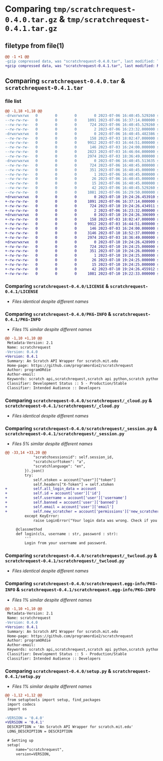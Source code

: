 # Comparing `tmp/scratchrequest-0.4.0.tar.gz` & `tmp/scratchrequest-0.4.1.tar.gz`

## filetype from file(1)

```diff
@@ -1 +1 @@
-gzip compressed data, was "scratchrequest-0.4.0.tar", last modified: Thu Jul  6 16:40:45 2023, max compression
+gzip compressed data, was "scratchrequest-0.4.1.tar", last modified: Mon Jul 10 19:24:26 2023, max compression
```

## Comparing `scratchrequest-0.4.0.tar` & `scratchrequest-0.4.1.tar`

### file list

```diff
@@ -1,18 +1,18 @@
-drwxrwxrwx   0        0        0        0 2023-07-06 16:40:45.529260 scratchrequest-0.4.0/
--rw-rw-rw-   0        0        0     1091 2023-07-06 16:37:14.000000 scratchrequest-0.4.0/LICENSE
--rw-rw-rw-   0        0        0      724 2023-07-06 16:40:45.529260 scratchrequest-0.4.0/PKG-INFO
--rw-rw-rw-   0        0        0        2 2023-07-06 16:23:32.000000 scratchrequest-0.4.0/README.md
-drwxrwxrwx   0        0        0        0 2023-07-06 16:40:45.482386 scratchrequest-0.4.0/scratchrequest/
--rw-rw-rw-   0        0        0      158 2023-07-03 18:02:47.000000 scratchrequest-0.4.0/scratchrequest/__init__.py
--rw-rw-rw-   0        0        0     9912 2023-07-03 16:44:51.000000 scratchrequest-0.4.0/scratchrequest/_cloud.py
--rw-rw-rw-   0        0        0      146 2023-07-03 16:24:00.000000 scratchrequest-0.4.0/scratchrequest/_exceptions.py
--rw-rw-rw-   0        0        0     2823 2023-07-03 16:46:04.000000 scratchrequest-0.4.0/scratchrequest/_session.py
--rw-rw-rw-   0        0        0     2974 2023-07-03 18:36:49.000000 scratchrequest-0.4.0/scratchrequest/_twcloud.py
-drwxrwxrwx   0        0        0        0 2023-07-06 16:40:45.513635 scratchrequest-0.4.0/scratchrequest.egg-info/
--rw-rw-rw-   0        0        0      724 2023-07-06 16:40:45.000000 scratchrequest-0.4.0/scratchrequest.egg-info/PKG-INFO
--rw-rw-rw-   0        0        0      351 2023-07-06 16:40:45.000000 scratchrequest-0.4.0/scratchrequest.egg-info/SOURCES.txt
--rw-rw-rw-   0        0        0        1 2023-07-06 16:40:45.000000 scratchrequest-0.4.0/scratchrequest.egg-info/dependency_links.txt
--rw-rw-rw-   0        0        0       26 2023-07-06 16:40:45.000000 scratchrequest-0.4.0/scratchrequest.egg-info/requires.txt
--rw-rw-rw-   0        0        0       15 2023-07-06 16:40:45.000000 scratchrequest-0.4.0/scratchrequest.egg-info/top_level.txt
--rw-rw-rw-   0        0        0       42 2023-07-06 16:40:45.529260 scratchrequest-0.4.0/setup.cfg
--rw-rw-rw-   0        0        0     1081 2023-07-06 16:29:50.000000 scratchrequest-0.4.0/setup.py
+drwxrwxrwx   0        0        0        0 2023-07-10 19:24:26.453910 scratchrequest-0.4.1/
+-rw-rw-rw-   0        0        0     1091 2023-07-06 16:37:14.000000 scratchrequest-0.4.1/LICENSE
+-rw-rw-rw-   0        0        0      724 2023-07-10 19:24:26.434911 scratchrequest-0.4.1/PKG-INFO
+-rw-rw-rw-   0        0        0        2 2023-07-06 16:23:32.000000 scratchrequest-0.4.1/README.md
+drwxrwxrwx   0        0        0        0 2023-07-10 19:24:26.306909 scratchrequest-0.4.1/scratchrequest/
+-rw-rw-rw-   0        0        0      158 2023-07-03 18:02:47.000000 scratchrequest-0.4.1/scratchrequest/__init__.py
+-rw-rw-rw-   0        0        0     9912 2023-07-03 16:44:51.000000 scratchrequest-0.4.1/scratchrequest/_cloud.py
+-rw-rw-rw-   0        0        0      146 2023-07-03 16:24:00.000000 scratchrequest-0.4.1/scratchrequest/_exceptions.py
+-rw-rw-rw-   0        0        0     3146 2023-07-10 18:52:37.000000 scratchrequest-0.4.1/scratchrequest/_session.py
+-rw-rw-rw-   0        0        0     2974 2023-07-03 18:36:49.000000 scratchrequest-0.4.1/scratchrequest/_twcloud.py
+drwxrwxrwx   0        0        0        0 2023-07-10 19:24:26.428909 scratchrequest-0.4.1/scratchrequest.egg-info/
+-rw-rw-rw-   0        0        0      724 2023-07-10 19:24:25.000000 scratchrequest-0.4.1/scratchrequest.egg-info/PKG-INFO
+-rw-rw-rw-   0        0        0      351 2023-07-10 19:24:26.000000 scratchrequest-0.4.1/scratchrequest.egg-info/SOURCES.txt
+-rw-rw-rw-   0        0        0        1 2023-07-10 19:24:25.000000 scratchrequest-0.4.1/scratchrequest.egg-info/dependency_links.txt
+-rw-rw-rw-   0        0        0       26 2023-07-10 19:24:25.000000 scratchrequest-0.4.1/scratchrequest.egg-info/requires.txt
+-rw-rw-rw-   0        0        0       15 2023-07-10 19:24:25.000000 scratchrequest-0.4.1/scratchrequest.egg-info/top_level.txt
+-rw-rw-rw-   0        0        0       42 2023-07-10 19:24:26.455912 scratchrequest-0.4.1/setup.cfg
+-rw-rw-rw-   0        0        0     1081 2023-07-10 19:22:33.000000 scratchrequest-0.4.1/setup.py
```

### Comparing `scratchrequest-0.4.0/LICENSE` & `scratchrequest-0.4.1/LICENSE`

 * *Files identical despite different names*

### Comparing `scratchrequest-0.4.0/PKG-INFO` & `scratchrequest-0.4.1/PKG-INFO`

 * *Files 1% similar despite different names*

```diff
@@ -1,10 +1,10 @@
 Metadata-Version: 2.1
 Name: scratchrequest
-Version: 0.4.0
+Version: 0.4.1
 Summary: An Scratch API Wrapper for scratch.mit.edu
 Home-page: https://github.com/programordie2/scratchrequest
 Author: programORdie
 Author-email: 
 Keywords: scratch api,scratchrequest,scratch api python,scratch python,scratch for python,scratch,scratch cloud,scratch cloud variables,scratch bot
 Classifier: Development Status :: 5 - Production/Stable
 Classifier: Intended Audience :: Developers
```

### Comparing `scratchrequest-0.4.0/scratchrequest/_cloud.py` & `scratchrequest-0.4.1/scratchrequest/_cloud.py`

 * *Files identical despite different names*

### Comparing `scratchrequest-0.4.0/scratchrequest/_session.py` & `scratchrequest-0.4.1/scratchrequest/_session.py`

 * *Files 5% similar despite different names*

```diff
@@ -33,14 +33,20 @@
             "scratchsessionsid": self.session_id,
             "scratchcsrftoken": "a",
             "scratchlanguage": "en",
         }).json()
         try:
             self.xtoken = account["user"]["token"]
             self.headers["X-Token"] = self.xtoken
+            self.all_login_data = account
+            self.id = account['user']['id']
+            self.username = account['user']['username']
+            self.banned = account['user']['banned']
+            self.email = account['user']['email']
+            self.new_scratcher = account['permissions']['new_scratcher']
         except KeyError:
             raise LoginError("Your login data was wrong. Check if you spelled your credits correctly, or if you are in replit, see the docs for more information.")
 
     @classmethod
     def login(cls, username : str, password : str):
         '''
         Login from your username and password.
```

### Comparing `scratchrequest-0.4.0/scratchrequest/_twcloud.py` & `scratchrequest-0.4.1/scratchrequest/_twcloud.py`

 * *Files identical despite different names*

### Comparing `scratchrequest-0.4.0/scratchrequest.egg-info/PKG-INFO` & `scratchrequest-0.4.1/scratchrequest.egg-info/PKG-INFO`

 * *Files 1% similar despite different names*

```diff
@@ -1,10 +1,10 @@
 Metadata-Version: 2.1
 Name: scratchrequest
-Version: 0.4.0
+Version: 0.4.1
 Summary: An Scratch API Wrapper for scratch.mit.edu
 Home-page: https://github.com/programordie2/scratchrequest
 Author: programORdie
 Author-email: 
 Keywords: scratch api,scratchrequest,scratch api python,scratch python,scratch for python,scratch,scratch cloud,scratch cloud variables,scratch bot
 Classifier: Development Status :: 5 - Production/Stable
 Classifier: Intended Audience :: Developers
```

### Comparing `scratchrequest-0.4.0/setup.py` & `scratchrequest-0.4.1/setup.py`

 * *Files 1% similar despite different names*

```diff
@@ -1,12 +1,12 @@
 from setuptools import setup, find_packages
 import codecs
 import os
 
-VERSION = '0.4.0'
+VERSION = '0.4.1'
 DESCRIPTION = 'An Scratch API Wrapper for scratch.mit.edu'
 LONG_DESCRIPTION = DESCRIPTION
 
 # Setting up
 setup(
     name="scratchrequest",
     version=VERSION,
```

